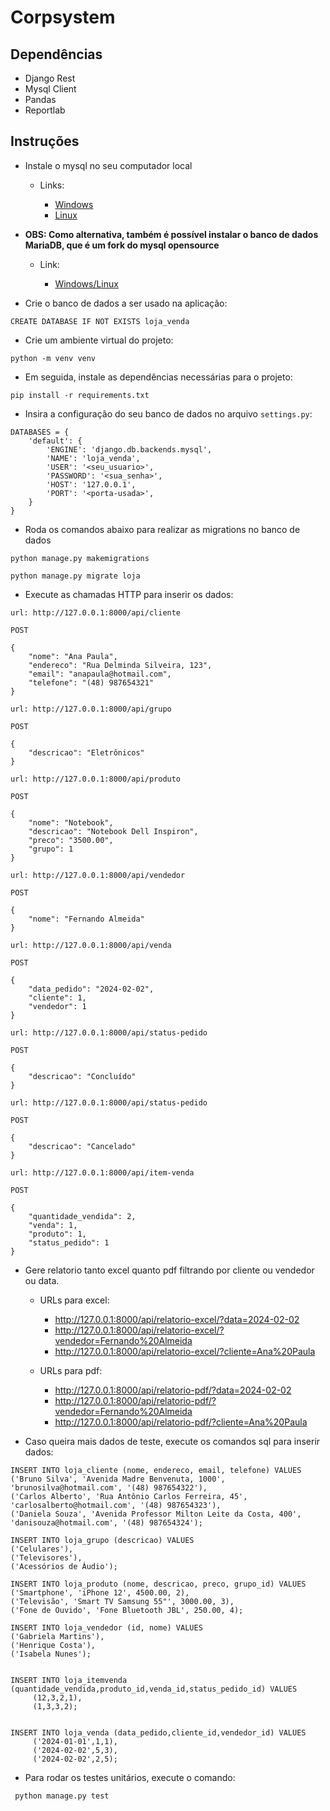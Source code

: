 # Corpsystem

## Dependências
- Django Rest
- Mysql Client
- Pandas
- Reportlab

## Instruções

- Instale o mysql no seu computador local
    
    - Links:
        
        - [Windows](https://dev.mysql.com/downloads/installer/)
        - [Linux](https://dev.mysql.com/doc/refman/8.4/en/linux-installation.html)

- **OBS: Como alternativa, também é possível instalar o banco de dados MariaDB, que é um fork do mysql opensource**

    - Link:
        
        - [Windows/Linux](https://mariadb.org/download/?t=mariadb&p=mariadb&r=11.5.2&os=Linux&cpu=x86_64&i=systemd&mirror=fder)

- Crie o banco de dados a ser usado na aplicação:

```
CREATE DATABASE IF NOT EXISTS loja_venda
```

- Crie um ambiente virtual do projeto:

```
python -m venv venv
```

- Em seguida, instale as dependências necessárias para o projeto:

```
pip install -r requirements.txt
```

- Insira a configuração do seu banco de dados no arquivo `settings.py`:

```
DATABASES = {
    'default': {
        'ENGINE': 'django.db.backends.mysql',
        'NAME': 'loja_venda',
        'USER': '<seu_usuario>',
        'PASSWORD': '<sua_senha>',
        'HOST': '127.0.0.1',
        'PORT': '<porta-usada>',
    }
}
```

- Roda os comandos abaixo para realizar as migrations no banco de dados

```
python manage.py makemigrations
```

```
python manage.py migrate loja
```

- Execute as chamadas HTTP para inserir os dados:

```
url: http://127.0.0.1:8000/api/cliente

POST

{
    "nome": "Ana Paula",
    "endereco": "Rua Delminda Silveira, 123",
    "email": "anapaula@hotmail.com",
    "telefone": "(48) 987654321"
}
```

```
url: http://127.0.0.1:8000/api/grupo

POST

{
    "descricao": "Eletrônicos"
}

```

```
url: http://127.0.0.1:8000/api/produto

POST

{
    "nome": "Notebook",
    "descricao": "Notebook Dell Inspiron",
    "preco": "3500.00",
    "grupo": 1
}
```

```
url: http://127.0.0.1:8000/api/vendedor

POST

{
    "nome": "Fernando Almeida"
}
```

```
url: http://127.0.0.1:8000/api/venda

POST

{
    "data_pedido": "2024-02-02",
    "cliente": 1,
    "vendedor": 1
}
```

```
url: http://127.0.0.1:8000/api/status-pedido

POST

{
    "descricao": "Concluído"
}
```

```
url: http://127.0.0.1:8000/api/status-pedido

POST

{
    "descricao": "Cancelado"
}
```

```
url: http://127.0.0.1:8000/api/item-venda

POST

{
    "quantidade_vendida": 2,
    "venda": 1,
    "produto": 1,
    "status_pedido": 1
}
```

- Gere relatorio tanto excel quanto pdf filtrando por cliente ou vendedor ou data.

    - URLs para excel:
        - http://127.0.0.1:8000/api/relatorio-excel/?data=2024-02-02
        - http://127.0.0.1:8000/api/relatorio-excel/?vendedor=Fernando%20Almeida
        - http://127.0.0.1:8000/api/relatorio-excel/?cliente=Ana%20Paula
    
    - URLs para pdf:
        - http://127.0.0.1:8000/api/relatorio-pdf/?data=2024-02-02
        - http://127.0.0.1:8000/api/relatorio-pdf/?vendedor=Fernando%20Almeida
        - http://127.0.0.1:8000/api/relatorio-pdf/?cliente=Ana%20Paula

- Caso queira mais dados de teste, execute os comandos sql para inserir dados:

```
INSERT INTO loja_cliente (nome, endereco, email, telefone) VALUES
('Bruno Silva', 'Avenida Madre Benvenuta, 1000', 'brunosilva@hotmail.com', '(48) 987654322'),
('Carlos Alberto', 'Rua Antônio Carlos Ferreira, 45', 'carlosalberto@hotmail.com', '(48) 987654323'),
('Daniela Souza', 'Avenida Professor Milton Leite da Costa, 400', 'danisouza@hotmail.com', '(48) 987654324');

INSERT INTO loja_grupo (descricao) VALUES
('Celulares'),
('Televisores'),
('Acessórios de Áudio');

INSERT INTO loja_produto (nome, descricao, preco, grupo_id) VALUES
('Smartphone', 'iPhone 12', 4500.00, 2),
('Televisão', 'Smart TV Samsung 55"', 3000.00, 3),
('Fone de Ouvido', 'Fone Bluetooth JBL', 250.00, 4);

INSERT INTO loja_vendedor (id, nome) VALUES
('Gabriela Martins'),
('Henrique Costa'),
('Isabela Nunes');


INSERT INTO loja_itemvenda (quantidade_vendida,produto_id,venda_id,status_pedido_id) VALUES
	 (12,3,2,1),
	 (1,3,3,2);


INSERT INTO loja_venda (data_pedido,cliente_id,vendedor_id) VALUES
	 ('2024-01-01',1,1),
	 ('2024-02-02',5,3),
	 ('2024-02-02',2,5);
```

- Para rodar os testes unitários, execute o comando:

```
 python manage.py test
```
